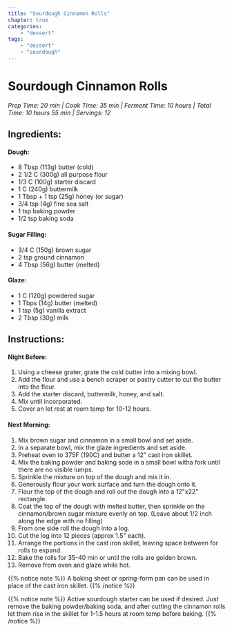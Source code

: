 ```yaml
---
title: "Sourdough Cinnamon Rolls"
chapter: true
categories:
    - "dessert"
tags:
    - "dessert"
    - "sourdough"
---
```

# Sourdough Cinnamon Rolls
*Prep Time: 20 min | Cook Time: 35 min | Ferment Time: 10 hours | Total Time: 10 hours 55 min | Servings: 12*

## Ingredients:

#### Dough:

- 8 Tbsp (113g) butter (cold)
- 2 1/2 C (300g) all purpose flour
- 1/3 C (100g) starter discard
- 1 C (240g) buttermilk
- 1 Tbsp + 1 tsp (25g) honey (or sugar)
- 3/4 tsp (4g) fine sea salt
- 1 tsp baking powder
- 1/2 tsp baking soda

#### Sugar Filling:

- 3/4 C (150g) brown sugar
- 2 tsp ground cinnamon
- 4 Tbsp (56g) butter (melted)

#### Glaze:

- 1 C (120g) powdered sugar
- 1 Tbps (14g) butter (melted)
- 1 tsp (5g) vanilla extract
- 2 Tbsp (30g) milk

## Instructions:

#### Night Before:

1. Using a cheese grater, grate the cold butter into a mixing bowl.
2. Add the flour and use a bench scraper or pastry cutter to cut the butter into the flour.
3. Add the starter discard, buttermilk, honey, and salt. 
4. Mix until incorporated.
5. Cover an let rest at room temp for 10-12 hours.

#### Next Morning:

1. Mix brown sugar and cinnamon in a small bowl and set aside.
2. In a separate bowl, mix the glaze ingredients and set aside.
3. Preheat oven to 375F (190C) and butter a 12" cast iron skillet.
4. Mix the baking powder and baking sode in a small bowl witha fork until there are no visible lumps.
5. Sprinkle the mixture on top of the dough and mix it in.
6. Generously flour your work surface and turn the dough onto it.
7. Flour the top of the dough and roll out the dough into a 12"x22" rectangle.
8. Coat the top of the dough with melted butter, then sprinkle on the cinnamon/brown sugar mixture evenly on top. (Leave about 1/2 inch along the edge with no filling)
9. From one side roll the dough into a log.
10. Cut the log into 12 pieces (approx 1.5" each). 
11. Arrange the portions in the cast iron skillet, leaving space between for rolls to expand.
12. Bake the rolls for 35-40 min or until the rolls are golden brown.
13. Remove from oven and glaze while hot.


{{% notice note %}}
A baking sheet or spring-form pan can be used in place of the cast iron skillet.
{{% /notice %}}

{{% notice note %}}
Active sourdough starter can be used if desired. Just remove the baking powder/baking soda, and after cutting the cinnamon rolls let them rise in the skillet for 1-1.5 hours at room temp before baking.
{{% /notice %}}
